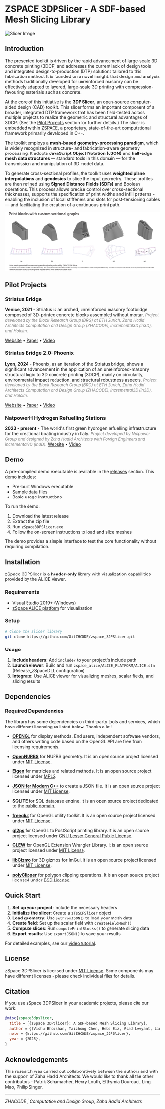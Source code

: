 # ZSPACE 3DPSlicer - A SDF-based Mesh Slicing Library

![Slicer Image](documentation/Assets/zSpace3DPSlicer.jpg)

## Introduction

The presented toolkit is driven by the rapid advancement of large-scale 3D concrete printing (3DCP) and addresses the current lack of design tools and integrated design-to-production (DTP) solutions tailored to this fabrication method. It is founded on a novel insight: that design and analysis methods traditionally developed for unreinforced masonry can be effectively adapted to layered, large-scale 3D printing with compression-favouring materials such as concrete. 

At the core of this initiative is the **3DP Slicer**, an open-source computer-aided design (CAD) toolkit. This slicer forms an important component of a broader, integrated DTP framework that has been field-tested across multiple projects to realize the geometric and structural advantages of 3DCP. (See the [Pilot Projects](#pilot-projects) section for further details.) The slicer is embedded within [ZSPACE](documentation/zSpace.md), a proprietary, state-of-the-art computational framework primarily developed in C++. 

The toolkit employs a **mesh-based geometry-processing paradigm**, which is widely recognized in structure- and fabrication-aware geometry processing. It adopts **JavaScript Object Notation (JSON)** and **half-edge mesh data structures** — standard tools in this domain — for the transmission and manipulation of 3D model data. 

To generate cross-sectional profiles, the toolkit uses **weighted plane interpolations** and **geodesics** to slice the input geometry. These profiles are then refined using **Signed Distance Fields (SDFs)** and Boolean operations. This process allows precise control over cross-sectional thicknesses, supports the specification of print widths and infill patterns - enabling the inclusion of local stiffeners and slots for post-tensioning cables— and facilitating the creation of a continuous print path. 

![BlockTypes](documentation/Assets/zTsSDFSlicer/zSpace3DPSlicer_PrintBlocks.jpg)

## Pilot Projects


### Striatus Bridge
**Venice, 2021** - Striatus is an arched, unreinforced masonry footbridge composed of 3D-printed concrete blocks assembled without mortar.
<font color="grey" size="2"><i>Project developed by the Block Research Group (BRG) at ETH Zurich, Zaha Hadid Architects Computation and Design Group (ZHACODE), incremental3D (in3D), and Holcim.</i></font>

[Website](https://www.zaha-hadid.com/design/striatus/) • [Paper](https://www.sciencedirect.com/science/article/pii/S0141029623009495) • [Video](https://www.youtube.com/watch?v=kq2WJ8N5D0o&t=103s)

### Striatus Bridge 2.0: Phoenix
**Lyon, 2024** - Phoenix, as an iteration of the Striatus bridge, shows a significant advancement in the application of an unreinforced-masonry structural logic to 3D concrete printing (3DCP), mainly on circularity, environmental impact reduction, and structural robustness aspects. 
<font color="grey" size="2"><i>Project developed by the Block Research Group (BRG) at ETH Zurich, Zaha Hadid Architects Computation and Design Group (ZHACODE), incremental3D (in3D), and Holcim.</i></font>

[Website](https://www.zaha-hadid.com/2024/01/05/phoenix-the-new-3d-printed-concrete-bridge/) • [Paper](https://www.researchgate.net/profile/Alessandro-Dellendice/publication/379595580_STRIATUS_20_PHOENIX_-_IMPROVING_CIRCULARITY_OF_3D-CONCRETE-PRINTED_UNREINFORCED_MASONRY_STRUCTURES/links/6614ecc643f8df018de76b34/STRIATUS-20-PHOENIX-IMPROVING-CIRCULARITY-OF-3D-CONCRETE-PRINTED-UNREINFORCED-MASONRY-STRUCTURES.pdf?origin=scientificContributions) • [Video](https://www.youtube.com/watch?v=Kvrg0pVGOhs)

### NatpowerH Hydrogen Refuelling Stations
**2023 - present** - The world's first green hydrogen refuelling infrastructure for the creational boating industry in Italy. 
<font color="grey" size="2"><i>Project developed by Natpower Group and designed by Zaha Hadid Architects with Foreign Engineers and incremental3D (in3D).</i></font>
[Website](https://www.zaha-hadid.com/architecture/natpower-h-hydrogen-refuelling-stations/) • [Video](https://www.youtube.com/watch?v=cMIW7WFBSBs)

## Demo
A pre-compiled demo executable is available in the [releases](https://github.com/GitZHCODE/zspace_3DPSlicer/releases) section. This demo includes:

- Pre-built Windows executable
- Sample data files
- Basic usage instructions

To run the demo:
1. Download the latest release
2. Extract the zip file
3. Run `zSpace3DPSlicer.exe`
4. Follow the on-screen instructions to load and slice meshes

The demo provides a simple interface to test the core functionality without requiring compilation.

## Installation
zSpace 3DPSlicer is a **header-only** library with visualization capabilities provided by the ALICE viewer.

### Requirements
* Visual Studio 2019+ (Windows)
* [zSpace ALICE platform](https://github.com/GitZHCODE/zspace_alice) for visualization

### Setup
```bash
# Clone the slicer library
git clone https://github.com/GitZHCODE/zspace_3DPSlicer.git
```

### Usage
1. **Include headers**: Add `include/` to your project's include path
2. **Launch viewer**: Build and run `zspace_alice/ALICE_PLATFORM/ALICE.sln` (Release_zSpaceDLL configuration)
3. **Integrate**: Use ALICE viewer for visualizing meshes, scalar fields, and slicing results

## Dependencies

### Required Dependencies

The library has some dependencies on third-party tools and services, which have different licensing as listed below.
Thanks a lot!

- [**OPENGL**](https://www.opengl.org/about/) for display methods. End users, independent software vendors, and others writing code based on the OpenGL API are free from licensing requirements.

- [**OpenNURBS**](https://github.com/mcneel/opennurbs) for NURBS geometry. It is an open source project licensed under [MIT License](https://opensource.org/licenses/MIT).

- [**Eigen**](https://github.com/eigenteam/eigen-git-mirror) for matricies and related methods. It is an open source project licensed under [MPL2](https://www.mozilla.org/MPL/2.0/).

- [**JSON for Modern C++**](https://github.com/nlohmann/json) to create a JSON file. It is an open source project licensed under [MIT License](https://opensource.org/licenses/MIT).

- [**SQLITE**](https://www.sqlite.org/index.html) for SQL database engine. It is an open source project dedicated to the [public domain](https://en.wikipedia.org/wiki/Public_domain).

- [**freeglut**](https://www.transmissionzero.co.uk/software/freeglut-devel/) for OpenGL utility toolkit. It is an open source project licensed under [MIT License](https://opensource.org/licenses/MIT).

- [**gl2ps**](https://geuz.org/gl2ps/) for OpenGL to PostScript printing library. It is an open source project licensed under [GNU Lesser General Public License](https://www.gnu.org/licenses/lgpl-3.0.html).

- [**GLEW**](https://github.com/nigels-com/glew) for OpenGL Extension Wrangler Library. It is an open source project licensed under [MIT License](https://opensource.org/licenses/MIT).

- [**libGizmo**](https://github.com/CedricGuillemet/ImGuizmo) for 3D gizmos for ImGui. It is an open source project licensed under [MIT License](https://opensource.org/licenses/MIT).

- [**polyClipper**](https://github.com/LLNL/PolyClipper) for polygon clipping operations. It is an open source project licensed under [BSD License](https://github.com/LLNL/PolyClipper/blob/master/LICENSE).


## Quick Start
1. **Set up your project**: Include the necessary headers
2. **Initialize the slicer**: Create a `zTsSDFSlicer` object
3. **Load geometry**: Use `setFromJSON()` to load your mesh data
4. **Create field**: Set up the scalar field with `createFieldMesh()`
5. **Compute slices**: Run `computePrintBlocks()` to generate slicing data
6. **Export results**: Use `exportJSON()` to save your results

For detailed examples, see our [video tutorial](documentation/zTsSDFSlicer.md).

## License

zSpace 3DPSlicer is licensed under [MIT License](https://opensource.org/licenses/MIT). Some components may have different licenses - please check individual files for details.

## Citation

If you use zSpace 3DPSlicer in your academic projects, please cite our work:

```bibtex
@misc{zspace3dpslicer,
  title = {{zSpace 3DPSlicer}: A SDF-based Mesh Slicing Library},
  author = {[Vishu Bhooshan, Taizhong Chen, Heba Eiz, Vlad Levyant, Lin Wo, Shajay Bhooshan and others]},
  note = {https://github.com/GitZHCODE/zspace_3DPSlicer},
  year = {2025},
}
```

## Acknowledgements

This research was carried out collaboratively between the authors and with the support of Zaha Hadid Architects. We would like to thank all the other contributors - Patrik Schumacher, Henry Louth, Efthymia Douroudi, Ling Mao, Philip Singer.

---

*ZHACODE | Computation and Design Group, Zaha Hadid Architects*
